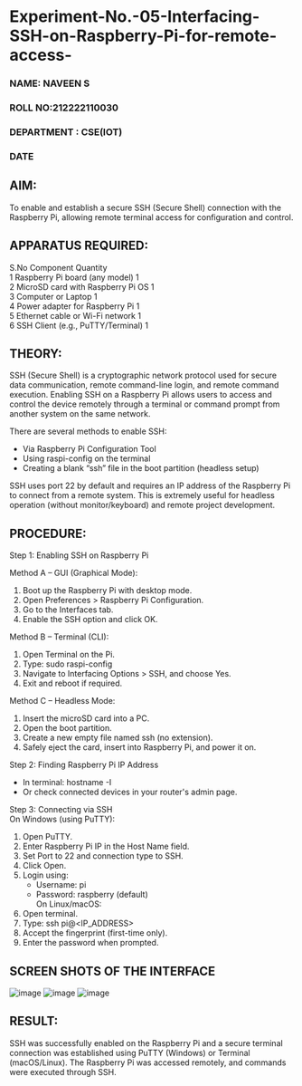 # Experiment-No.-05-Interfacing-SSH-on-Raspberry-Pi-for-remote-access-

### NAME: NAVEEN S
### ROLL NO:212222110030
### DEPARTMENT : CSE(IOT)
### DATE

## AIM:

To enable and establish a secure SSH (Secure Shell) connection with the Raspberry Pi, allowing remote terminal access for configuration and control.

## APPARATUS REQUIRED:

S.No	Component	Quantity<BR>
1	Raspberry Pi board (any model)	1<BR>
2	MicroSD card with Raspberry Pi OS	1<BR>
3	Computer or Laptop	1<BR>
4	Power adapter for Raspberry Pi	1<BR>
5	Ethernet cable or Wi-Fi network	1<BR>
6	SSH Client (e.g., PuTTY/Terminal)	1<BR>

## THEORY:

SSH (Secure Shell) is a cryptographic network protocol used for secure data communication, remote command-line login, and remote command execution. Enabling SSH on a Raspberry Pi allows users to access and control the device remotely through a terminal or command prompt from another system on the same network.

There are several methods to enable SSH:<BR>
- Via Raspberry Pi Configuration Tool<BR>
- Using raspi-config on the terminal<BR>
- Creating a blank “ssh” file in the boot partition (headless setup)<BR>

SSH uses port 22 by default and requires an IP address of the Raspberry Pi to connect from a remote system. This is extremely useful for headless operation (without monitor/keyboard) and remote project development.

## PROCEDURE:

Step 1: Enabling SSH on Raspberry Pi<BR>

Method A – GUI (Graphical Mode):<BR>
1. Boot up the Raspberry Pi with desktop mode.<BR>
2. Open Preferences > Raspberry Pi Configuration.<BR>
3. Go to the Interfaces tab.<BR>
4. Enable the SSH option and click OK.<BR>

Method B – Terminal (CLI):<BR>
1. Open Terminal on the Pi.<BR>
2. Type: sudo raspi-config<BR>
3. Navigate to Interfacing Options > SSH, and choose Yes.<BR>
4. Exit and reboot if required.<BR>

Method C – Headless Mode:<BR>
1. Insert the microSD card into a PC.<BR>
2. Open the boot partition.<BR>
3. Create a new empty file named ssh (no extension).<BR>
4. Safely eject the card, insert into Raspberry Pi, and power it on.<BR>

Step 2: Finding Raspberry Pi IP Address<BR>
- In terminal: hostname -I<BR>
- Or check connected devices in your router's admin page.<BR>

Step 3: Connecting via SSH<BR>
On Windows (using PuTTY):<BR>
1. Open PuTTY.<BR>
2. Enter Raspberry Pi IP in the Host Name field.<BR>
3. Set Port to 22 and connection type to SSH.<BR>
4. Click Open.<BR>
5. Login using:<BR>
   - Username: pi<BR>
   - Password: raspberry (default)<BR>
On Linux/macOS:<BR>
1. Open terminal.<BR>
2. Type: ssh pi@<IP_ADDRESS><BR>
3. Accept the fingerprint (first-time only).<BR>
4. Enter the password when prompted.<BR>

## SCREEN SHOTS OF THE INTERFACE 

![image](https://github.com/user-attachments/assets/5b54d7b3-7ab4-4936-a689-5d06f0e56b5b)
![image](https://github.com/user-attachments/assets/76a7f0f9-ba9a-40e4-bea7-cecf80ecd82b)
![image](https://github.com/user-attachments/assets/0ca3336d-608d-4490-a4a8-fe751b99c3e5)

## RESULT:
SSH was successfully enabled on the Raspberry Pi and a secure terminal connection was established using PuTTY (Windows) or Terminal (macOS/Linux). The Raspberry Pi was accessed remotely, and commands were executed through SSH.
